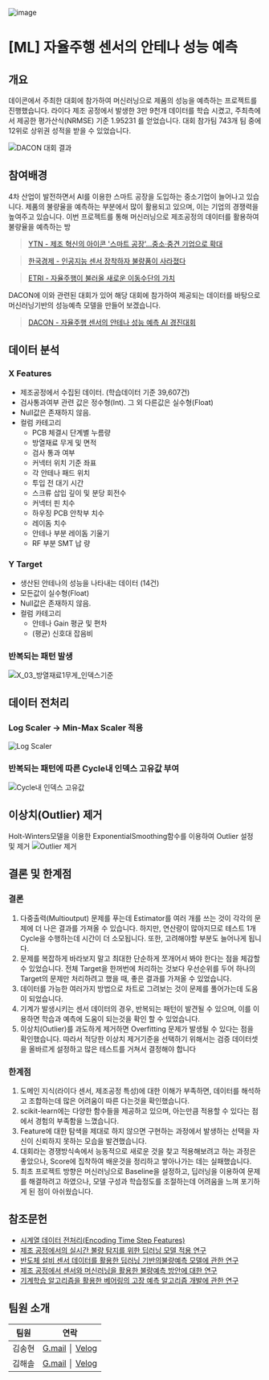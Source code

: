 ![image](https://user-images.githubusercontent.com/100823210/187594402-4f6a7234-293d-4938-adcb-eb602a50b564.png)
# [ML] 자율주행 센서의 안테나 성능 예측

## 개요
데이콘에서 주최한 대회에 참가하여 머신러닝으로 제품의 성능을 예측하는 프로젝트를 진행했습니다.
라이다 제조 공정에서 발생한 3만 9천개 데이터를 학습 시켰고, 주최측에서 제공한 평가산식(NRMSE) 기준 1.95231 를 얻었습니다.
대회 참가팀 743개 팀 중에 12위로 상위권 성적을 받을 수 있었습니다.

![DACON 대회 결과](https://user-images.githubusercontent.com/100823210/187594733-4becdacd-6606-4745-bf07-8c2c72e41177.png)

## 참여배경

4차 산업이 발전하면서 AI를 이용한 스마트 공장을 도입하는 중소기업이 늘어나고 있습니다. 제품의 불량율을 예측하는 부분에서 많이 활용되고 있으며, 이는 기업의 경쟁력을 높여주고 있습니다. 이번 프로젝트를 통해 머신러닝으로 제조공정의 데이터를 활용하여 불량율을 예측하는 방

> [YTN - 제조 혁신의 아이콘 '스마트 공장'...중소·중견 기업으로 확대](https://n.news.naver.com/mnews/article/052/0001756416?sid=102)

> [한국경제 - 인공지능 센서 장착하자 불량품이 사라졌다](https://n.news.naver.com/mnews/article/015/0004671424?sid=101)

> [ETRI - 자율주행이 불러올 새로운 이동수단의 가치](https://www.etri.re.kr/webzine/20190705/sub01.html)

DACON에 이와 관련된 대회가 있어 해당 대회에 참가하여 제공되는 데이터를 바탕으로 머신러닝기반의 성능예측 모델을 만들어 보겠습니다.
> [DACON - 자율주행 센서의 안테나 성능 예측 AI 경진대회](https://dacon.io/competitions/official/235927/overview/description)

## 데이터 분석
### X Features
* 제조공정에서 수집된 데이터. (학습데이터 기준 39,607건)
* 검사통과여부 관련 값은 정수형(Int). 그 외 다른값은 실수형(Float)
* Null값은 존재하지 않음.
* 컬럼 카테고리
  * PCB 체결시 단계별 누름량
  * 방열재료 무게 및 면적
  * 검사 통과 여부
  * 커넥터 위치 기준 좌표
  * 각 안테나 패드 위치
  * 투입 전 대기 시간
  * 스크류 삽입 깊이 및 분당 회전수
  * 커넥터 핀 치수
  * 하우징 PCB 안착부 치수
  * 레이돔 치수
  * 안테나 부분 레이돔 기울기
  * RF 부분 SMT 납 량


### Y Target
* 생산된 안테나의 성능을 나타내는 데이터 (14건)
* 모든값이 실수형(Float)
* Null값은 존재하지 않음.
* 컬럼 카테고리
  * 안테나 Gain 평균 및 편차
  * (평균) 신호대 잡음비

### 반복되는 패턴 발생
![X_03_방열재료1무게_인덱스기준](https://user-images.githubusercontent.com/100823210/188358475-609a879b-c73c-4b7a-afdd-5d71f45ccb97.png)

## 데이터 전처리
### Log Scaler -> Min-Max Scaler 적용
![Log Scaler](https://user-images.githubusercontent.com/100823210/188358677-fc2553c4-e780-47b3-a762-28b3c221066f.png)

### 반복되는 패턴에 따른 Cycle내 인덱스 고유값 부여
![Cycle내 인덱스 고유값](https://user-images.githubusercontent.com/100823210/188359026-9f59a943-fee0-4267-8be8-28450755939d.png)

## 이상치(Outlier) 제거
Holt-Winters모델을 이용한 ExponentialSmoothing함수를 이용하여 Outlier 설정 및 제거
![Outlier 제거](https://user-images.githubusercontent.com/100823210/188359357-f766f6e9-dee4-4dd5-8724-8c80c543502e.png)

## 결론 및 한계점
### 결론
1. 다중출력(Multioutput) 문제를 푸는데 Estimator를 여러 개를 쓰는 것이 각각의 문제에 더 나은 결과를 가져올 수 있습니다. 하지만, 연산량이 많아지므로 테스트 1개 Cycle을 수행하는데 시간이 더 소모됩니다. 또한, 고려해야할 부분도 늘어나게 됩니다.
2. 문제를 복잡하게 바라보지 말고 최대한 단순하게 쪼개어서 봐야 한다는 점을 체감할 수 있었습니다. 전체 Target을 한꺼번에 처리하는 것보다 우선순위를 두어 하나의 Target의 문제만 처리하려고 했을 때, 좋은 결과를 가져올 수 있었습니다.
3. 데이터를 가능한 여러가지 방법으로 차트로 그려보는 것이 문제를 풀어가는데 도움이 되었습니다.
4. 기계가 발생시키는 센서 데이터의 경우, 반복되는 패턴이 발견될 수 있으며, 이를 이용하면 학습과 예측에 도움이 되는것을 확인 할 수 있었습니다.
5. 이상치(Outlier)를 과도하게 제거하면 Overfitting 문제가 발생될 수 있다는 점을 확인했습니다. 따라서 적당한 이상치 제거기준을 선택하기 위해서는 검증 데이터셋을 올바르게 설정하고 많은 테스트를 거쳐서 결정해야 합니다

### 한계점
1. 도메인 지식(라이다 센서, 제조공정 특성)에 대한 이해가 부족하면, 데이터를 해석하고 조합하는데 많은 어려움이 따른 다는것을 확인했습니다.
2. scikit-learn에는 다양한 함수들을 제공하고 있으며, 아는만큼 적용할 수 있다는 점에서 경험의 부족함을 느꼈습니다.
3. Feature에 대한 탐색을 제대로 하지 않으면 구현하는 과정에서 발생하는 선택을 자신이 신뢰하지 못하는 모습을 발견했습니다.
4. 대회라는 경쟁방식속에서 능동적으로 새로운 것을 찾고 적용해보려고 하는 과정은 좋았으나, Score에 집착하여 배운것을 정리하고 쌓아나가는 데는 실패했습니다.
5. 최초 프로젝트 방향은 머신러닝으로 Baseline을 설정하고, 딥러닝을 이용하여 문제를 해결하려고 하였으나, 모델 구성과 학습정도를 조절하는데 어려움을 느껴 포기하게 된 점이 아쉬웠습니다.


## 참조문헌
* [시계열 데이터 전처리(Encoding Time Step Features)](https://today-1.tistory.com/55)
* [제조 공정에서의 실시간 불량 탐지를 위한 딥러닝 모델 적용 연구](http://ktappi.kr/xml/30929/30929.pdf)
* [반도체 설비 센서 데이터를 활용한 딥러닝 기반의불량예측 모델에 관한 연구](https://www.koreascience.or.kr/article/CFKO202125036042269.pdf)
* [제조 공정에서 센서와 머신러닝을 활용한 불량예측 방안에 대한 연구](http://entrue.com/files/[4_2]%2089-98P_%EC%A0%9C%EC%A1%B0%20%EA%B3%B5%EC%A0%95_%ED%95%9C%EB%AC%B4%EB%AA%85%EC%B4%88.pdf)
* [기계학습 알고리즘을 활용한 베어링의 고장 예측 알고리즘 개발에 관한 연구](https://e-jamet.org/_common/do.php?a=full&b=52&bidx=1652&aidx=20609)

## 팀원 소개 
|팀원|연락|
|------|---|
|김송현|[G.mail](zpaladin1213@gmail.com) │ [Velog](https://velog.io/@zbooster)|
|김해솔|[G.mail](lunchtime99@gmail.com) │ [Velog](https://velog.io/@kim_haesol)|
